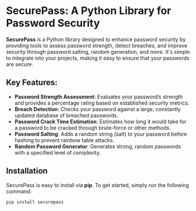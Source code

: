 # **SecurePass: A Python Library for Password Security**

**SecurePass** is a Python library designed to enhance password security by providing tools to assess password strength, detect breaches, and improve security through password salting, random generation, and more. It's simple to integrate into your projects, making it easy to ensure that your passwords are secure.

## **Key Features:**
- **Password Strength Assessment**: Evaluates your password’s strength and provides a percentage rating based on established security metrics.
- **Breach Detection**: Checks your password against a large, constantly updated database of breached passwords.
- **Password Crack Time Estimation**: Estimates how long it would take for a password to be cracked through brute-force or other methods.
- **Password Salting**: Adds a random string (salt) to your password before hashing to prevent rainbow table attacks.
- **Random Password Generator**: Generates strong, random passwords with a specified level of complexity.

## **Installation**

SecurePass is easy to install via **pip**. To get started, simply run the following command:

~~~
pip install securepass
~~~
